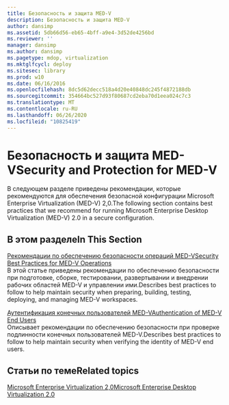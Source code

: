 ```yaml
---
title: Безопасность и защита MED-V
description: Безопасность и защита MED-V
author: dansimp
ms.assetid: 5db66d56-eb65-4bff-a9e4-3d52de4256bd
ms.reviewer: ''
manager: dansimp
ms.author: dansimp
ms.pagetype: mdop, virtualization
ms.mktglfcycl: deploy
ms.sitesec: library
ms.prod: w10
ms.date: 06/16/2016
ms.openlocfilehash: 8dc5d62decc518a4d20e40848dc245f4872188db
ms.sourcegitcommit: 354664bc527d93f80687cd2eba70d1eea024c7c3
ms.translationtype: MT
ms.contentlocale: ru-RU
ms.lasthandoff: 06/26/2020
ms.locfileid: "10825419"
---
```

# <span data-ttu-id="46758-103">Безопасность и защита MED-V</span><span class="sxs-lookup"><span data-stu-id="46758-103">Security and Protection for MED-V</span></span>


<span data-ttu-id="46758-104">В следующем разделе приведены рекомендации, которые рекомендуются для обеспечения безопасной конфигурации Microsoft Enterprise Virtualization (MED-V) 2,0.</span><span class="sxs-lookup"><span data-stu-id="46758-104">The following section contains best practices that we recommend for running Microsoft Enterprise Desktop Virtualization (MED-V) 2.0 in a secure configuration.</span></span>

## <span data-ttu-id="46758-105">В этом разделе</span><span class="sxs-lookup"><span data-stu-id="46758-105">In This Section</span></span>


<a href="" id="security-best-practices-for-med-v-operations"></a>[<span data-ttu-id="46758-106">Рекомендации по обеспечению безопасности операций MED-V</span><span class="sxs-lookup"><span data-stu-id="46758-106">Security Best Practices for MED-V Operations</span></span>](security-best-practices-for-med-v-operations.md)  
<span data-ttu-id="46758-107">В этой статье приведены рекомендации по обеспечению безопасности при подготовке, сборке, тестировании, развертывании и внедрении рабочих областей MED-V и управлении ими.</span><span class="sxs-lookup"><span data-stu-id="46758-107">Describes best practices to follow to help maintain security when preparing, building, testing, deploying, and managing MED-V workspaces.</span></span>

<a href="" id="authentication-of-med-v-end-users"></a>[<span data-ttu-id="46758-108">Аутентификация конечных пользователей MED-V</span><span class="sxs-lookup"><span data-stu-id="46758-108">Authentication of MED-V End Users</span></span>](authentication-of-med-v-end-users.md)  
<span data-ttu-id="46758-109">Описывает рекомендации по обеспечению безопасности при проверке подлинности конечных пользователей MED-V.</span><span class="sxs-lookup"><span data-stu-id="46758-109">Describes best practices to follow to help maintain security when verifying the identity of MED-V end users.</span></span>

## <span data-ttu-id="46758-110">Статьи по теме</span><span class="sxs-lookup"><span data-stu-id="46758-110">Related topics</span></span>


[<span data-ttu-id="46758-111">Microsoft Enterprise Virtualization 2,0</span><span class="sxs-lookup"><span data-stu-id="46758-111">Microsoft Enterprise Desktop Virtualization 2.0</span></span>](index.md)

 

 





